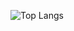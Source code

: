  ![Top Langs](https://github-readme-stats.vercel.app/api/top-langs/?username=UrSugoiAngel&hide=javascript,css,scss,html,assembly&theme=tokyonight)

<!--
**UrSugoiAngel/UrSugoiAngel** is a ✨ _special_ ✨ repository because its `README.md` (this file) appears on your GitHub profile.

Here are some ideas to get you started:

- 🔭 I’m currently working on ...
- 🌱 I’m currently learning ...
- 👯 I’m looking to collaborate on ...
- 🤔 I’m looking for help with ...
- 💬 Ask me about ...
- 📫 How to reach me: ...
- 😄 Pronouns: ...
- ⚡ Fun fact: ...
-->
